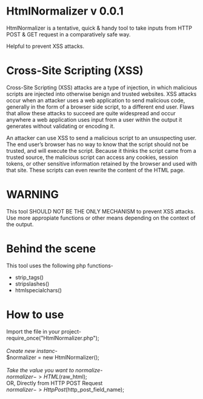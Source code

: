 # HtmlNormalizer v 0.0.1

HtmlNormalizer is a tentative, quick & handy tool to take inputs from HTTP POST & GET request in a comparatively safe way. <br>

Helpful to prevent XSS attacks.

# Cross-Site Scripting (XSS)
Cross-Site Scripting (XSS) attacks are a type of injection, in which malicious scripts are injected into otherwise benign and trusted websites. XSS attacks occur when an attacker uses a web application to send malicious code, generally in the form of a browser side script, to a different end user. Flaws that allow these attacks to succeed are quite widespread and occur anywhere a web application uses input from a user within the output it generates without validating or encoding it.

An attacker can use XSS to send a malicious script to an unsuspecting user. The end user’s browser has no way to know that the script should not be trusted, and will execute the script. Because it thinks the script came from a trusted source, the malicious script can access any cookies, session tokens, or other sensitive information retained by the browser and used with that site. These scripts can even rewrite the content of the HTML page.

# WARNING
This tool SHOULD NOT BE THE ONLY MECHANISM to prevent XSS attacks. Use more appropiate functions or other means depending on the context of the output.

# Behind the scene
This tool uses the following php functions-
<ul>
    <li>strip_tags()</li>
    <li>stripslashes()</li>
    <li>htmlspecialchars()</li>
</ul>

# How to use
Import the file in your project- <br>
require_once("HtmlNormalizer.php");
<br><br>
<em>Create new instanc-</em><br>
$normalizer = new HtmlNormalizer();
<br><br>
<em>Take the value you want to normalize-</em><br>
$normalizer->HTML($raw_html);<br>
OR, Directly from HTTP POST Request  
$normalizer->HttpPost($http_post_field_name); <br>